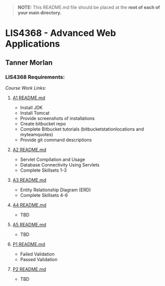 > **NOTE:** This README.md file should be placed at the **root of each of your main directory.**

# LIS4368 - Advanced Web Applications

## Tanner Morlan

### LIS4368 Requirements:

*Course Work Links:*

1. [A1 README.md](a1/README.md "My A1 README.md file")
    - Install JDK
    - Install Tomcat
    - Provide screenshots of installations
    - Create bitbucket repo
    - Complete Bitbucket tutorials
      (bitbucketstationlocations and myteamquotes)
    - Provide git command descriptions

2. [A2 README.md](a2/README.md "My A2 README.md file")
    - Servlet Compilation and Usage
    - Database Connectivity Using Servlets
    - Complete Skillsets 1-3

3. [A3 README.md](a3/README.md "My A3 README.md file")
    - Entity Relationship Diagram (ERD)
    - Complete Skillsets 4-6

4. [A4 README.md](a4/README.md "My A4 README.md file")
    - TBD

5. [A5 README.md](a5/README.md "My A5 README.md file")
    - TBD

6. [P1 README.md](p1/README.md "My P1 README.md file")
    - Failed Validation
    - Passed Validation

7. [P2 README.md](p2/README.md "My P2 README.md file")
    - TBD